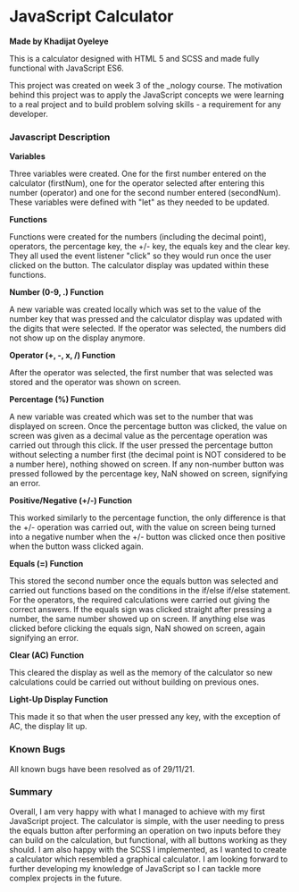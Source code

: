 # JavaScript Calculator
**Made by Khadijat Oyeleye**

This is a calculator designed with HTML 5 and SCSS and made fully functional with JavaScript ES6.

This project was created on week 3 of the _nology course. The motivation behind this project was to apply the JavaScript concepts we were learning to a real project and to build problem solving skills - a requirement for any developer.

### Javascript Description

**Variables**

Three variables were created. One for the first number entered on the calculator (firstNum), one for the operator selected after entering this number (operator) and one for the second number entered (secondNum). These variables were defined with "let" as they needed to be updated.

**Functions**

Functions were created for the numbers (including the decimal point), operators, the percentage key, the +/- key, the equals key and the clear key. They all used the event listener "click" so they would run once the user clicked on the button. The calculator display was updated within these functions.

  **Number (0-9, .) Function**

  A new variable was created locally which was set to the value of the number key that was pressed and the calculator display was updated with the digits that were selected. If the operator was selected, the numbers did not show up on the display anymore.

  **Operator (+, -, x, /) Function**

  After the operator was selected, the first number that was selected was stored and the operator was shown on screen.

  **Percentage (%) Function**

  A new variable was created which was set to the number that was displayed on screen. Once the percentage button was clicked, the value on screen was given as a decimal value as the percentage operation was carried out through this click. If the user pressed the percentage button without selecting a number first (the decimal point is NOT considered to be a number here), nothing showed on screen. If any non-number button was pressed followed by the percentage key, NaN showed on screen, signifying an error.

  **Positive/Negative (+/-) Function**

  This worked similarly to the percentage function, the only difference is that the +/- operation was carried out, with the value on screen being turned into a negative number when the +/- button was clicked once then positive when the button wass clicked again.

  **Equals (=) Function**

  This stored the second number once the equals button was selected and carried out functions based on the conditions in the if/else if/else statement. For the operators, the required calculations were carried out giving the correct answers. If the equals sign was clicked straight after pressing a number, the same number showed up on screen. If anything else was clicked before clicking the equals sign, NaN showed on screen, again signifying an error.

  **Clear (AC) Function**

  This cleared the display as well as the memory of the calculator so new calculations could be carried out without building on previous ones.

  **Light-Up Display Function**

  This made it so that when the user pressed any key, with the exception of AC, the display lit up.

### Known Bugs
All known bugs have been resolved as of 29/11/21.

### Summary
Overall, I am very happy with what I managed to achieve with my first JavaScript project. The calculator is simple, with the user needing to press the equals button after performing an operation on two inputs before they can build on the calculation, but functional, with all buttons working as they should. I am also happy with the SCSS I implemented, as I wanted to create a calculator which resembled a graphical calculator. I am looking forward to further developing my knowledge of JavaScript so I can tackle more complex projects in the future. 
